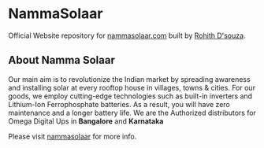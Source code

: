 # NammaSolaar
Official Website repository for [nammasolaar.com](https://nammasolaar.com) built by [Rohith D'souza](https://github.com/rohithdsouza).

## About Namma Solaar
Our main aim is to revolutionize
the Indian market by spreading awareness and installing solar at every rooftop house in villages, towns & cities. 
For our goods, we employ cutting-edge technologies such as built-in inverters and Lithium-Ion Ferrophosphate batteries. As a result, you will have zero maintenance and a longer battery life.
We are the Authorized distributors for Omega Digital Ups in **Bangalore** and **Karnataka**


Please visit [nammasolaar](https://nammasolaar.com) for more info.

